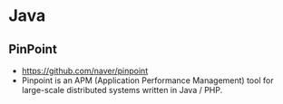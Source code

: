 # Java

## PinPoint

- <https://github.com/naver/pinpoint>
- Pinpoint is an APM (Application Performance Management) tool for large-scale distributed systems written in Java / PHP.